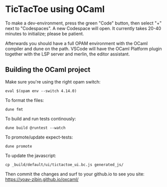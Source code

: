# TicTacToe using OCaml

To make a dev-environment, press the green "Code" button, then select "+" next to "Codespaces".  A new Codespace will open.  It currently takes 20-40 minutes to initialize; please be patient.

Afterwards you should have a full OPAM environment with the OCaml compiler and dune on the path.  VSCode will have the OCaml Platform plugin together with the LSP server and merlin, the editor assistant.

## Building the OCaml project
Make sure you're using the right opam switch:
```shell
eval $(opam env --switch 4.14.0)
```

To format the files:
```shell
dune fmt
```

To build and run tests continously:
```shell
dune build @runtest --watch
```

To promote/update expect-tests:
```shell
dune promote
```

To update the javascript:
```shell
cp _build/default/ui/tictactoe_ui.bc.js generated_js/
```
Then commit the changes and surf to your github.io to see you site:
https://yoav-zibin.github.io/oxcaml/


